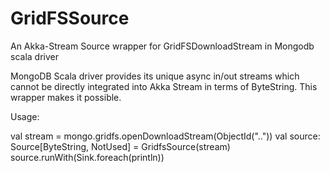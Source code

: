 # GridFSSource
An Akka-Stream Source wrapper for GridFSDownloadStream in Mongodb scala driver

MongoDB Scala driver provides its unique async in/out streams which cannot be directly integrated into Akka Stream in terms of ByteString.
This wrapper makes it possible.

Usage: 

val stream = mongo.gridfs.openDownloadStream(ObjectId(".."))
val source: Source[ByteString, NotUsed] = GridfsSource(stream)
source.runWith(Sink.foreach(println))

